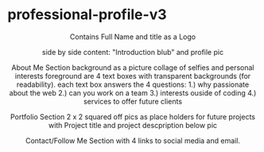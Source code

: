 # professional-profile-v3

<header> Contains Full Name and title as a Logo

side by side content: "Introduction blub" and profile pic

About Me Section
  background as a picture collage of selfies and personal interests 
  foreground are 4 text boxes with transparent backgrounds (for readability). 
    each text box answers the 4 questions: 
      1.) why passionate about the web
      2.) can you work on a team
      3.) interests ouside of coding
      4.) services to offer future clients

Portfolio Section
  2 x 2 squared off pics as place holders for future projects with Project title and project descpription below pic
  
Contact/Follow Me Section with 4 links to social media and email. 
